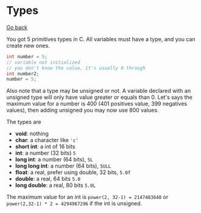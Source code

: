 # Types

[Go back](..)

You got 5 primitives types in C. All variables must have a type, and you
can create new ones.

```c
int number = 5;
// variable not initialized
// you don't know the value, it's usually 0 through
int number2;
number = 5;
```

Also note that a type may be unsigned or not. A variable declared with
an unsigned type will only have value greater or equals than 0. Let's
says the maximum value for a number is 400 (401 positives value,
399 negatives values), then adding unsigned you may now use 800 values.  

The types are

* **void**: nothing
* **char**: a character like ``'c'``
* **short int**: a int of 16 bits
* **int**: a number (32 bits) ``5``
* **long int**: a number (64 bits), ``5L``
* **long long int**: a number (64 bits), ``5ULL``
* **float**: a real, prefer using double, 32 bits, ``5.0f``
* **double**: a real, 64 bits ``5.0``
* **long double**: a real, 80 bits ``5.0L``

The maximum value for an int is ``power(2, 32-1) = 2147483648``
or ``power(2,32-1) * 2 = 4294967296`` if the int is unsigned.